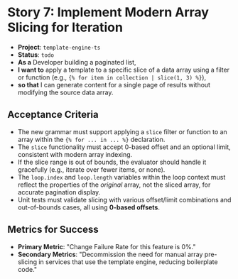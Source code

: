 # Story 7: Implement Modern Array Slicing for Iteration

- **Project**: `template-engine-ts`
- **Status**: `todo`
- **As a** Developer building a paginated list,
- **I want to** apply a template to a specific slice of a data array using a filter or function (e.g., `{% for item in collection | slice(1, 3) %}`),
- **so that** I can generate content for a single page of results without modifying the source data array.

## Acceptance Criteria

- The new grammar must support applying a `slice` filter or function to an array within the `{% for ... in ... %}` declaration.
- The `slice` functionality must accept 0-based offset and an optional limit, consistent with modern array indexing.
- If the slice range is out of bounds, the evaluator should handle it gracefully (e.g., iterate over fewer items, or none).
- The `loop.index` and `loop.length` variables within the loop context must reflect the properties of the _original_ array, not the sliced array, for accurate pagination display.
- Unit tests must validate slicing with various offset/limit combinations and out-of-bounds cases, all using **0-based offsets**.

## Metrics for Success

- **Primary Metric**: "Change Failure Rate for this feature is 0%."
- **Secondary Metrics**: "Decommission the need for manual array pre-slicing in services that use the template engine, reducing boilerplate code."
